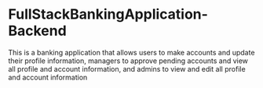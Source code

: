 # FullStackBankingApplication-Backend
This is a banking application that allows users to make accounts and update their profile information, managers to approve pending accounts and view all profile and account information, and admins to view and edit all profile and account information
